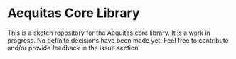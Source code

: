 # Aequitas Core Library

This is a sketch repository for the Aequitas core library. It is a work in progress.
No definite decisions have been made yet.
Feel free to contribute and/or provide feedback in the issue section.
